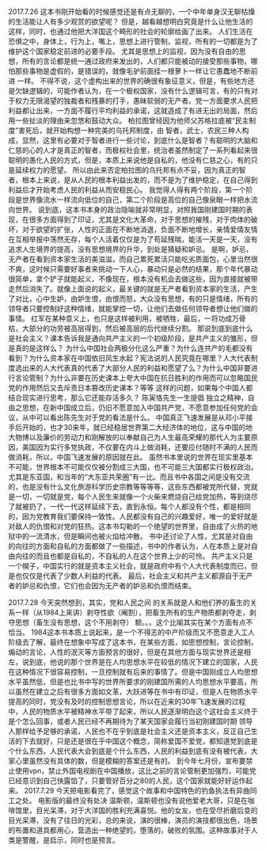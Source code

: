 2017.7.26
这本书刚开始看的时候感觉还是有点无聊的，一个中年单身汉无聊枯燥的生活能让人有多少观赏的欲望呢？
但是，越看越想明白究竟是什么让他生活的这样，同时，也通过他把大洋国这个畸形的社会的轮廓给画了出来。
人们生活在恐惧之中，身体上，行为上，嘴上，思想上进行管制，监视，所有的一切都是为了维护这个国家稳定前进的必要手段。
尤其是思想上的监视，因为没有自由的思想，所有的言论都是统一通过政府来发出的，人们都只能被动的接受那些事物，哪怕那些事物是虚假的，是错误的，就像毛驴前面挂一根萝卜一样让它愚蠢地不断前进 一样。
不得不说，这个虚构出来的世界的确很有象征意义，但是，有些地方还是欠缺逻辑的，可能作者认为，在一个极权国家，没有什么逻辑可言，有的只有对于权力无限渴望的独裁者和残暴的打手，愚昧软弱的无产者。党一方面要求人民把利益都让出来，一方面不履行平均利益的承诺，这就造成了有进无出的局面，然后用一些扯淡的理由来忽悠和鼓动大众。
柏拉图曾经因为他师父苏格拉底被“民主制度”害死后，就开始构想一种完美的乌托邦制度，由  智者，武士，农民三种人构成，显然，这里有必要对于智者进行一些讨论，到底什么是智者？有聪明的大脑和仁慈的心的人才是真正的智者，而极权社会里，统治者虽然制定了一系列看起来很聪明的愚化人民的方式，但是，本质上来说他是自私的，他没有仁慈之心，有的只是延续权力的愿望。     所以由此来否定柏拉图的乌托邦有点不妥，因为真正的智者，根本上来说，是从人民的根本利益出发的，而不是为了维护稳定，在自己得到利益后才开始考虑人民的利益从而安稳民心。
我觉得人得有两个阶段，第一个阶段是世界像流水一样流向低位的自己，第二个阶段是高位的自己像泉眼一样把水流向世界。
说到底，这本书本身的政治隐喻就非常明显，对照我国刚建国时期的表现，在很多方面得到了印证，尤其是文化大革命，对于思想的摧残，对于肉体的破坏，对于欲望的扩张，人性的正面在不断地消退，负面不断地增长，亲情爱情友情在互相举报中荡然无存，每个人活着仅仅是为了苟延残喘，能活一天是一天，没有追求人生境界的提高，没有思想境界的升华，到处是猜疑和妒忌。
是啊，妒忌，无产者在看到资本家生活的美滋滋，而自己累死累活只能吃劣质面包，心里当然很不爽，这时候只需要好事者来挑动一下人心，暴动只是必然的结果，那个年代暴动很简单，拿个铲子就能起义，不像现在，根本没有机会去做这些，因为直接就被带走然后消失了。就像上面说的起义，最关键的就是无产者看到资本家的生活，产生了对比，心中生妒，由妒生恨，由恨而怒，大众没有思想，有的只是情绪，所有的领导者只要控制好这种情绪，就能掌控一切，让他们去做任何领导者想让他们做的事情。  红军在某种意义上，也只是这样被利用，被牺牲，最后，一将功成万骨枯，大部分的功劳被高层得到，然后被高层的后代继续分割。
那说到底到底什么是社会主义？课本告诉我是通向共产主义的一个初级阶段，是共产主义的雏形，但是真的是这样么？
为什么中国社会两极分化这么严重？为什么连共产的毛都没有看到？为什么资本家在中国依旧风生水起？宪法说的人民究竟在哪里？人大代表制度选出来的人大代表真的代表了大部分人民的利益和愿望了么？为什么中国非要进行言论管制？为什么非要在历史课本上夸大中国在抗日胜利的作用而可以忽略国民党的作用然后又去斥责日本篡改历史课本？等等
这样的问题，如果每个中国人都结合现实进行思考，那么它还能存活多久？
陈寅恪先生一生提倡 独立之精神，自由之思想，在新中国成立后，仍旧不愿意加入中国共产党，不愿意参加任何党的会议，从中可以看出陈先生对于党的看法是什么。
中国真正飞速发展是从邓小平接手后开始的，也才30来年，就已经稳居世界第二大经济体的地位，这与中国的地大物博以及廉价的劳动力和刚解放的以奉献自己为人生最高荣耀的那代人为主要原因，美国因为实行多党执政，不仅要在内斗上做消耗，还要应付随时不满的人民而做消耗，所以，中国飞速发展的原因就在此。
虽然书本里说的世界在现实里基本不可能，世界根本不可能仅仅被分割成三大国，也不可能三大国都实行极权政治。尤其是东亚国，和当年的“大东亚共荣圈”有一比。而且书中各国之间是没有交流的，也是没有什么文化旅游科学历史宗教等等等等，这些东西都被党所代替，党就是一切，一切就是党，每个人民生来就像一个火柴来燃烧自己给党加热，等到烧尽了就被扔了，一代一代这样延续下去，直到永恒。每个人都没有个性，都是相同的，因为党教育我们要保持一致性。人民都没有自己的兴趣爱好，唯一的爱好就是对敌人的仇恨和对党的狂热。这本书勾勒的一个绝望的世界里，自由成了火热的地狱中的一流清水，但是瞬间也被火焰给冲散。
书中还讨论了人性，尤其是对自由的向往的方面和自私的方面都做了一些描述，书中的作者认为，人在本质上是对自由向往的而且也都是自私的，不自私的人在这个世界上少的可怜。
共产主义只是一个幌子，中国实行的就是资本主义社会，就是政府中有个人大代表制度而已，但是也仅仅是代表了少数人利益的代表。
最后，社会主义和共产主义都源自于无产者的妒忌和仇恨，它们也会因为无产者的妒忌和仇恨而结束。

2017.7.28
今天突然想到，其实，党和人民之间 的关系就是人和他们养的畜生的关系一样（从1984上来讲）剥夺性欲（阉割），把畜生所有的生产物质都剥夺走，剥夺思想（畜生没有思想，这个不用剥夺）    额。。。这个比喻其实在某个方面有点不恰当。
1984这本书本质上说起来，是一个不得志的中产阶级而又不愿意走入工人阶级去了解，最终在想象中写成了这本书，在某些方面，如思想控制，言论控制，煽动的言论，人性的泯灭等方面预言的很好，但是在其他方面与现实世界还是相左，说到底，他说的那个世界是在人均思想水平在较低的情况下建立的国家，人民在这种情况下很容易控制，一旦控制就有后来的事情了。但是中国刚成立人均思想水平虽然低，但是也比书中写的世界所要求的刚建国所需的人均思想水平要高，所以虽然在建立之后有很多方面如文革，大跃进等在书中有印证，但是人在物质水平提高的同时，党没有及时的控制思想言论，所以在近来的30年飞速发展的过程中，人民的物质水平被精神水平带了起来，所以人民逐渐明白这个这社会主义终于是个怎么回事，或者人民已经不再期待为了某天国家会履行当初刚建国时期 领导人那样给予足够的承诺，人民也不在乎到底是社会主义还是资本主义，反正自己生活的下去就好，只是还是很在乎中国这个概念，简称爱国不爱党，都知道党到底是个什么东西，人民代表大会到底是个什么东西，人民的利益到底有没有被代表，大家心里虽然没有具体的数，但是模糊的答案还是有的。
到今年七月份，宣布要禁止使用vpn，禁止外国电视剧在中国播放，这比之前的言论管制更加强烈，可能党已经意识到自己快露馅了，只要管好百分之80的人民，这个国家就能好好运作起来。
2017.7.29
今天把电影看完了，感觉这个故事和中国特色的钓鱼执法有异曲同工之处。
电影版的最终没有处决 温斯顿，温斯顿也没有说他爱老大哥，只是在咖啡馆里，目光呆滞，对于大洋国的胜利充满喜悦。他的女友，也在受尽折磨后变的目光呆滞，没有了往日的光彩，总的来说，演的很棒，演员的演技都很出色，场景的布置和道具都用心，营造出一种绝望的，堕落的，破败的氛围。这种故事对于人类是警醒，是启示，同时也是预言。